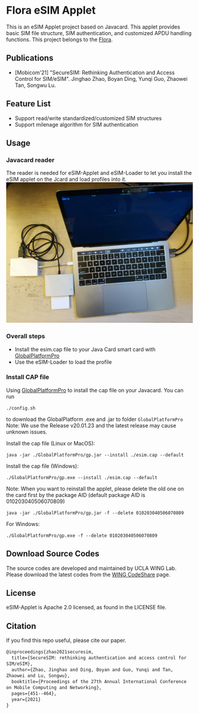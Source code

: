 # Flora eSIM Applet

This is an eSIM Applet project based on Javacard. This applet provides basic SIM file 
structure, SIM authentication, and customized 
APDU handling functions. This project belongs to the [Flora].

## Publications
- [Mobicom'21] "SecureSIM: Rethinking Authentication and Access Control for SIM/eSIM". Jinghao Zhao, Boyan Ding, Yunqi Guo, Zhaowei Tan, Songwu Lu.

## Feature List
 - Support read/write standardized/customized SIM structures
 - Support milenage algorithm for SIM authentication

## Usage 
### Javacard reader
The reader is needed for eSIM-Applet and eSIM-Loader to let you install the 
eSIM applet on the Jcard and load profiles into it.
![reader](./docs/reader.jpeg)
### Overall steps
 - Install the esim.cap file to your Java Card smart card with [GlobalPlatformPro]
 - Use the eSIM-Loader to load the profile

### Install CAP file
Using [GlobalPlatformPro] to install the cap file on your Javacard. 
You can run 
```
./config.sh
```
to download the GlobalPlatform .exe and .jar to folder `GlobalPlatformPro`  
Note: We use the Release v20.01.23 and the latest release may cause unknown issues.

Install the cap file (Linux or MacOS):
```
java -jar ./GlobalPlatformPro/gp.jar --install ./esim.cap --default
```
Install the cap file (Windows):
```
./GlobalPlatformPro/gp.exe --install ./esim.cap --default
```
Note: When you want to reinstall the applet, please delete the old one on the card first by the 
package AID (default package AID is 010203040506070809)
```
java -jar ./GlobalPlatformPro/gp.jar -f --delete 010203040506070809
```
For Windows:
```
./GlobalPlatformPro/gp.exe -f --delete 010203040506070809
```

## Download Source Codes

The source codes are developed and maintained by UCLA WING Lab. 
Please download the latest codes from the [WING CodeShare] page.

## License

eSIM-Applet is Apache 2.0 licensed, as found in the LICENSE file. 

## Citation
If you find this repo useful, please cite our paper.
```
@inproceedings{zhao2021securesim,
  title={SecureSIM: rethinking authentication and access control for SIM/eSIM},
  author={Zhao, Jinghao and Ding, Boyan and Guo, Yunqi and Tan, Zhaowei and Lu, Songwu},
  booktitle={Proceedings of the 27th Annual International Conference on Mobile Computing and Networking},
  pages={451--464},
  year={2021}
}
```

[GlobalPlatformPro]: https://github.com/martinpaljak/GlobalPlatformPro
[Flora]: https://github.com/Project-Flora/Flora
[WING CodeShare]: http://metro.cs.ucla.edu/codeshare.html
